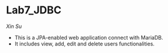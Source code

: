 # Lab7_JDBC
 *Xin Su*

 - This is a JPA-enabled web application connect with MariaDB.
 - It includes view, add, edit and delete users functionalities.
